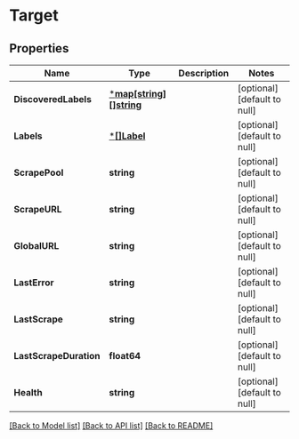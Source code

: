 # Target

## Properties
Name | Type | Description | Notes
------------ | ------------- | ------------- | -------------
**DiscoveredLabels** | [***map[string][]string**](map.md) |  | [optional] [default to null]
**Labels** | [***[]Label**](array.md) |  | [optional] [default to null]
**ScrapePool** | **string** |  | [optional] [default to null]
**ScrapeURL** | **string** |  | [optional] [default to null]
**GlobalURL** | **string** |  | [optional] [default to null]
**LastError** | **string** |  | [optional] [default to null]
**LastScrape** | **string** |  | [optional] [default to null]
**LastScrapeDuration** | **float64** |  | [optional] [default to null]
**Health** | **string** |  | [optional] [default to null]

[[Back to Model list]](../README.md#documentation-for-models) [[Back to API list]](../README.md#documentation-for-api-endpoints) [[Back to README]](../README.md)


